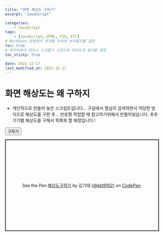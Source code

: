 ```yaml
---
title: "화면 해상도 구하기"
excerpt: "JavaScript"

categories:
    - JavaScript
tags:
    - [JavaScript, HTML, CSS, ETC]
# MarkDown 문법에서 목차를 우측에 보여줄지를 결정
toc: true
# 목차부분이 마우스 스크롤시 고정으로 따라오게 할지를 결정
toc_sticky: true

date: 2021-12-17
last_modified_at: 2021-12-17
---
```


# 화면 해상도는 왜 구하지
- 개인적으로 만들어 놓은 스크립트입니다... 구글에서 열심히 검색하면서 적당한 방식으로 해상도를 구한 후... 반응형 작업할 때 참고하기위해서 만들어놨습니다. 추후 기기별 해상도를 구해서 목록화 할 예정입니다.!

<script src="https://cdnjs.cloudflare.com/ajax/libs/jquery/3.5.1/jquery.min.js"></script>

<script>
    $('button').click(function(){
        var w = screen.availWidth;
    var h = screen.availHeight;

    alert('현재 사용중인 모니터의 해상도는' + w + 'px' + h + "px"+ '입니다.');

    })
</script>

<button>구하기</button>

<p class="codepen" data-height="300" data-default-tab="html,result" data-slug-hash="abBYxxE" data-user="kkt9102" style="height: 300px; box-sizing: border-box; display: flex; align-items: center; justify-content: center; border: 2px solid; margin: 1em 0; padding: 1em;">
  <span>See the Pen <a href="https://codepen.io/kkt9102/pen/abBYxxE">
  해상도구하기</a> by 김기태 (<a href="https://codepen.io/kkt9102">@kkt9102</a>)
  on <a href="https://codepen.io">CodePen</a>.</span>
</p>
<script async src="https://cpwebassets.codepen.io/assets/embed/ei.js"></script>